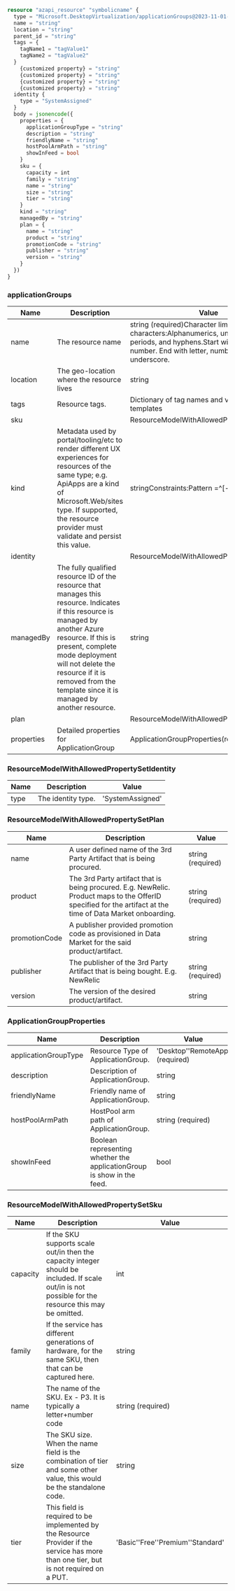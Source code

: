 ```terraform
resource "azapi_resource" "symbolicname" {
  type = "Microsoft.DesktopVirtualization/applicationGroups@2023-11-01-preview"
  name = "string"
  location = "string"
  parent_id = "string"
  tags = {
    tagName1 = "tagValue1"
    tagName2 = "tagValue2"
  }
    {customized property} = "string"
    {customized property} = "string"
    {customized property} = "string"
    {customized property} = "string"
  identity {
    type = "SystemAssigned"
  }
  body = jsonencode({
    properties = {
      applicationGroupType = "string"
      description = "string"
      friendlyName = "string"
      hostPoolArmPath = "string"
      showInFeed = bool
    }
    sku = {
      capacity = int
      family = "string"
      name = "string"
      size = "string"
      tier = "string"
    }
    kind = "string"
    managedBy = "string"
    plan = {
      name = "string"
      product = "string"
      promotionCode = "string"
      publisher = "string"
      version = "string"
    }
  })
}

```

### applicationGroups

| Name | Description | Value |
|-|-|-|
| name | The resource name | string (required)Character limit: 3-64Valid characters:Alphanumerics, underscores, periods, and hyphens.Start with letter or number. End with letter, number, or underscore. |
| location | The geo-location where the resource lives | string |
| tags | Resource tags. | Dictionary of tag names and values. SeeTags in templates |
| sku |  | ResourceModelWithAllowedPropertySetSku |
| kind | Metadata used by portal/tooling/etc to render different UX experiences for resources of the same type; e.g. ApiApps are a kind of Microsoft.Web/sites type.  If supported, the resource provider must validate and persist this value. | stringConstraints:Pattern =^[-\w\._,\(\)]+$ |
| identity |  | ResourceModelWithAllowedPropertySetIdentity |
| managedBy | The fully qualified resource ID of the resource that manages this resource. Indicates if this resource is managed by another Azure resource. If this is present, complete mode deployment will not delete the resource if it is removed from the template since it is managed by another resource. | string |
| plan |  | ResourceModelWithAllowedPropertySetPlan |
| properties | Detailed properties for ApplicationGroup | ApplicationGroupProperties(required) |


### ResourceModelWithAllowedPropertySetIdentity

| Name | Description | Value |
|-|-|-|
| type | The identity type. | 'SystemAssigned' |


### ResourceModelWithAllowedPropertySetPlan

| Name | Description | Value |
|-|-|-|
| name | A user defined name of the 3rd Party Artifact that is being procured. | string (required) |
| product | The 3rd Party artifact that is being procured. E.g. NewRelic. Product maps to the OfferID specified for the artifact at the time of Data Market onboarding. | string (required) |
| promotionCode | A publisher provided promotion code as provisioned in Data Market for the said product/artifact. | string |
| publisher | The publisher of the 3rd Party Artifact that is being bought. E.g. NewRelic | string (required) |
| version | The version of the desired product/artifact. | string |


### ApplicationGroupProperties

| Name | Description | Value |
|-|-|-|
| applicationGroupType | Resource Type of ApplicationGroup. | 'Desktop''RemoteApp' (required) |
| description | Description of ApplicationGroup. | string |
| friendlyName | Friendly name of ApplicationGroup. | string |
| hostPoolArmPath | HostPool arm path of ApplicationGroup. | string (required) |
| showInFeed | Boolean representing whether the applicationGroup is show in the feed. | bool |


### ResourceModelWithAllowedPropertySetSku

| Name | Description | Value |
|-|-|-|
| capacity | If the SKU supports scale out/in then the capacity integer should be included. If scale out/in is not possible for the resource this may be omitted. | int |
| family | If the service has different generations of hardware, for the same SKU, then that can be captured here. | string |
| name | The name of the SKU. Ex - P3. It is typically a letter+number code | string (required) |
| size | The SKU size. When the name field is the combination of tier and some other value, this would be the standalone code. | string |
| tier | This field is required to be implemented by the Resource Provider if the service has more than one tier, but is not required on a PUT. | 'Basic''Free''Premium''Standard' |


